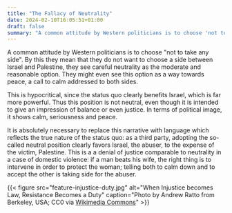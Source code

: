 ```yaml
---
title: "The Fallacy of Neutrality"
date: 2024-02-10T16:05:51+01:00
draft: false
summary: "A common attitude by Western politicians is to choose 'not to take any side'. By this they mean that they do not want to choose a side between Israel and Palestine, they see careful neutrality as the moderate and reasonable option. They might even see this option as a way towards peace, a call to calm addressed to both sides. "
---
```


A common attitude by Western politicians is to choose "not to take any side". By this they mean that they do not want to choose a side between Israel and Palestine, they see careful neutrality as the moderate and reasonable option. They might even see this option as a way towards peace, a call to calm addressed to both sides. 

This is hypocritical, since the status quo clearly benefits Israel, which is far more powerful. Thus this position is not neutral, even though it is intended to give an impression of balance or even justice. In terms of political image, it shows calm, seriousness and peace.

It is absolutely necessary to replace this narrative with language which reflects the true nature of the status quo: as a third party, adopting the so-called neutral position clearly favors Israel, the abuser, to the expense of the victim, Palestine. This is a a denial of justice comparable to neutrality in a case of domestic violence: if a man beats his wife, the right thing is to intervene in order to protect the woman; telling both to calm down and to accept the other is taking side for the abuser.

{{< figure
    src="feature-injustice-duty.jpg"
    alt="When Injustice becomes Law, Resistance Becomes a Duty"
    caption="Photo by Andrew Ratto from Berkeley, USA; CC0 via [Wikimedia Commons](https://commons.wikimedia.org/wiki/File:When_Injustice_Becomes_Law,_Resistance_Becomes_a_Duty_https://commons.wikimedia.org/wiki/File:When_Injustice_Becomes_Law,_Resistance_Becomes_a_Duty_(50163811113).jpg)"
    >}}